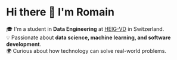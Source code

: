 # Hi there 👋 I'm Romain  

🎓 I'm a student in **Data Engineering** at [HEIG-VD](https://heig-vd.ch/) in Switzerland.  
💡 Passionate about **data science, machine learning, and software development**.  
🌍 Curious about how technology can solve real-world problems.  


<!--
**romain-drsl/romain-drsl** is a ✨ _special_ ✨ repository because its `README.md` (this file) appears on your GitHub profile.

Here are some ideas to get you started:

- 🔭 I’m currently working on ...
- 🌱 I’m currently learning ...
- 👯 I’m looking to collaborate on ...
- 🤔 I’m looking for help with ...
- 💬 Ask me about ...
- 📫 How to reach me: ...
- 😄 Pronouns: ...
- ⚡ Fun fact: ...
-->
